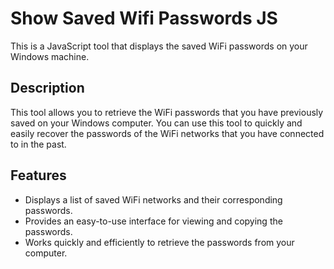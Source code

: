 # Show Saved Wifi Passwords JS

This is a JavaScript tool that displays the saved WiFi passwords on your Windows machine.

## Description

This tool allows you to retrieve the WiFi passwords that you have previously saved on your Windows computer. You can use this tool to quickly and easily recover the passwords of the WiFi networks that you have connected to in the past.

## Features

- Displays a list of saved WiFi networks and their corresponding passwords.
- Provides an easy-to-use interface for viewing and copying the passwords.
- Works quickly and efficiently to retrieve the passwords from your computer.
